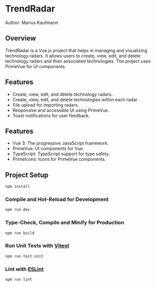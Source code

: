 # TrendRadar
Author: Marius Kaufmann

## Overview

TrendRadar is a Vue.js project that helps in managing and visualizing technology radars. It allows users to create, view, edit, and delete technology radars and their associated technologies. The project uses PrimeVue for UI components.

## Features
 - Create, view, edit, and delete technology radars.
 - Create, view, edit, and delete technologies within each radar.
 - File upload for importing radars.
 - Responsive and accessible UI using PrimeVue.
 - Toast notifications for user feedback.

## Features
 - Vue 3: The progressive JavaScript framework.
 - PrimeVue: UI components for Vue.
 - TypeScript: TypeScript support for type safety.
 - PrimeIcons: Icons for PrimeVue components.

## Project Setup

```sh
npm install
```

### Compile and Hot-Reload for Development

```sh
npm run dev
```

### Type-Check, Compile and Minify for Production

```sh
npm run build
```

### Run Unit Tests with [Vitest](https://vitest.dev/)

```sh
npm run test:unit
```

### Lint with [ESLint](https://eslint.org/)

```sh
npm run lint
```
